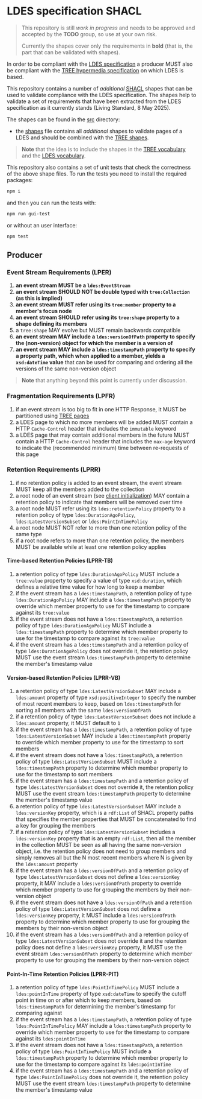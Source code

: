 # LDES specification SHACL
> This repository is still _work in progress_ and needs to be approved and accepted by the **TODO** group, so use at your own risk.
>
> Currently the shapes cover only the requirements in **bold** (that is, the part that can be validated with shapes).

In order to be compliant with the [LDES specification](https://w3id.org/ldes/specification) a producer MUST also be compliant with the [TREE hypermedia specification](https://treecg.github.io/specification/) on which LDES is based. 

This repository contains a number of _additional_ [SHACL](https://www.w3.org/TR/shacl/) shapes that can be used to validate compliance with the LDES specification. The shapes help to validate a set of requirements that have been extracted from the LDES specification as it currently stands (Living Standard, 8 May 2025).

The shapes can be found in the [src](./src/) directory:
* the [shapes](./src/ldes-shapes.ttl) file contains all _additional_ shapes to validate pages of a LDES and should be combined with the [TREE shapes](https://github.com/rorlic/tree-shacl/tree/main/src).

> **Note** that the idea is to include the shapes in the [TREE vocabulary](https://w3id.org/tree#) and the [LDES vocabulary](https://w3id.org/ldes#).

This repository also contains a set of unit tests that check the correctness of the above shape files. To run the tests you need to install the required packages:
```bash
npm i
```
and then you can run the tests with:
```bash
npm run gui-test
```
or without an user interface:
```bash
npm test
```

## Producer

### Event Stream Requirements (LPER)
1. **an event stream MUST be a `ldes:EventStream`**
2. **an event stream SHOULD NOT be double typed with `tree:Collection` (as this is implied)**
3. **an event stream MUST refer using its `tree:member` property to a member's focus node**
4. **an event stream SHOULD refer using its `tree:shape` property to a shape defining its members**
5. a `tree:shape` MAY evolve but MUST remain backwards compatible
6. **an event stream MAY include a `ldes:versionOfPath` property to specify the (non-version) object for which the member is a version of**
7. **an event stream MAY include a `ldes:timestampPath` property to specify a property path, which when applied to a member, yields a `xsd:dateTime` value** that can be used for comparing and ordering all the versions of the same non-version object

> **Note** that anything beyond this point is currently under discussion.

### Fragmentation Requirements (LPFR)
1. if an event stream is too big to fit in one HTTP Response, it MUST be partitioned using [TREE pages](../tree/README.md#page-requirements-tppr)
2. a LDES page to which no more members will be added MUST contain a HTTP `Cache-Control` header that includes the `immutable` keyword
3. a LDES page that may contain additional members in the future MUST contain a HTTP `Cache-Control` header that includes the `max-age` keyword to indicate the (recommended minimum) time between re-requests of this page

### Retention Requirements (LPRR)
1. if no retention policy is added to an event stream, the event stream MUST keep all the members added to the collection
2. a root node of an event stream (see [client initialization](../tree/README.md#initialization-tcir)) MAY contain a retention policy to indicate that members will be removed over time
3. a root node MUST refer using its `ldes:retentionPolicy` property to a retention policy of type `ldes:DurationAgoPolicy`, `ldes:LatestVersionSubset` or `ldes:PointInTimePolicy`
4. a root node MUST NOT refer to more than one retention policy of the same type
5. if a root node refers to more than one retention policy, the members MUST be available while at least one retention policy applies

#### Time-based Retention Policies (LPRR-TB)
1. a retention policy of type `ldes:DurationAgoPolicy` MUST include a `tree:value` property to specify a value of type `xsd:duration`, which defines a relative time value for how long to keep a member
2. if the event stream has a `ldes:timestampPath`, a retention policy of type `ldes:DurationAgoPolicy` MAY include a `ldes:timestampPath` property to override which member property to use for the timestamp to compare against its `tree:value`
3. if the event stream does not have a `ldes:timestampPath`, a retention policy of type `ldes:DurationAgoPolicy` MUST include a `ldes:timestampPath` property to determine which member property to use for the timestamp to compare against its `tree:value`
4. if the event stream has a `ldes:timestampPath` and a retention policy of type `ldes:DurationAgoPolicy` does not override it, the retention policy MUST use the event stream `ldes:timestampPath` property to determine the member's timestamp value

#### Version-based Retention Policies (LPRR-VB)
1. a retention policy of type `ldes:LatestVersionSubset` MAY include a `ldes:amount` property of type `xsd:positiveInteger` to specify the number of most recent members to keep, based on `ldes:timestampPath` for sorting all members with the same `ldes:versionOfPath`
2. if a retention policy of type `ldes:LatestVersionSubset` does not include a `ldes:amount` property, it MUST default to `1`
3. if the event stream has a `ldes:timestampPath`, a retention policy of type `ldes:LatestVersionSubset` MAY include a `ldes:timestampPath` property to override which member property to use for the timestamp to sort members
4. if the event stream does not have a `ldes:timestampPath`, a retention policy of type `ldes:LatestVersionSubset` MUST include a `ldes:timestampPath` property to determine which member property to use for the timestamp to sort members
5. if the event stream has a `ldes:timestampPath` and a retention policy of type `ldes:LatestVersionSubset` does not override it, the retention policy MUST use the event stream `ldes:timestampPath` property to determine the member's timestamp value
6. a retention policy of type `ldes:LatestVersionSubset` MAY include a `ldes:versionKey` property, which is a `rdf:List` of SHACL property paths that specifies the member properties that MUST be concatenated to find a key for grouping the members
7. if a retention policy of type `ldes:LatestVersionSubset` includes a `ldes:versionKey` property that is an empty `rdf:List`, then all the member in the collection MUST be seen as all having the same non-version object, i.e. the retention policy does not need to group members and simply removes all but the N most recent members where N is given by the `ldes:amount` property
8. if the event stream has a `ldes:versionOfPath` and a retention policy of type `ldes:LatestVersionSubset` does not define a `ldes:versionKey` property, it MAY include a `ldes:versionOfPath` property to override which member property to use for grouping the members by their non-version object
9. if the event stream does not have a `ldes:versionOfPath` and a retention policy of type `ldes:LatestVersionSubset` does not define a `ldes:versionKey` property, it MUST include a `ldes:versionOfPath` property to determine which member property to use for grouping the members by their non-version object
10. if the event stream has a `ldes:versionOfPath` and a retention policy of type `ldes:LatestVersionSubset` does not override it and the retention policy does not define a `ldes:versionKey` property, it MUST use the event stream `ldes:versionOfPath` property to determine which member property to use for grouping the members by their non-version object

#### Point-In-Time Retention Policies (LPRR-PIT)
1. a retention policy of type `ldes:PointInTimePolicy` MUST include a `ldes:pointInTime` property of type `xsd:dateTime` to specify the cutoff point in time on or after which to keep members, based on `ldes:timestampPath` for determining the member's timestamp for comparing against
2. if the event stream has a `ldes:timestampPath`, a retention policy of type `ldes:PointInTimePolicy` MAY include a `ldes:timestampPath` property to override which member property to use for the timestamp to compare against its `ldes:pointInTime`
3. if the event stream does not have a `ldes:timestampPath`, a retention policy of type `ldes:PointInTimePolicy` MUST include a `ldes:timestampPath` property to determine which member property to use for the timestamp to compare against its `ldes:pointInTime`
4. if the event stream has a `ldes:timestampPath` and a retention policy of type `ldes:PointInTimePolicy` does not override it, the retention policy MUST use the event stream `ldes:timestampPath` property to determine the member's timestamp value


